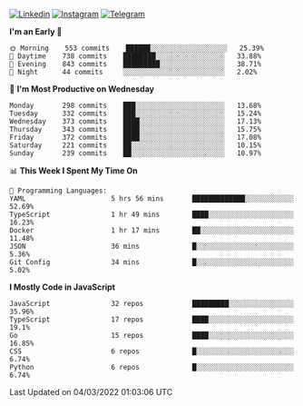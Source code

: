 [![Linkedin](https://img.shields.io/badge/-Archie-blue?style=flat-square&labelColor=gray&logo=Linkedin&logoColor=white&link=https://www.linkedin.com/in/archisdi)](https://www.linkedin.com/in/archisdi)
[![Instagram](https://img.shields.io/badge/-@archisdi-orange?style=flat-square&labelColor=gray&logo=Instagram&logoColor=white&link=https://www.instagram.com/archisdi)](https://www.instagram.com/archisdi)
[![Telegram](https://img.shields.io/badge/-aai-informational?style=flat-square&labelColor=gray&logo=telegram&logoColor=white&link=https://t.me/archisdi)](https://t.me/archisdi)

<!--START_SECTION:waka-->
**I'm an Early 🐤** 

```text
🌞 Morning    553 commits    ██████░░░░░░░░░░░░░░░░░░░   25.39% 
🌆 Daytime    738 commits    ████████░░░░░░░░░░░░░░░░░   33.88% 
🌃 Evening    843 commits    █████████░░░░░░░░░░░░░░░░   38.71% 
🌙 Night      44 commits     ░░░░░░░░░░░░░░░░░░░░░░░░░   2.02%

```
📅 **I'm Most Productive on Wednesday** 

```text
Monday       298 commits    ███░░░░░░░░░░░░░░░░░░░░░░   13.68% 
Tuesday      332 commits    ███░░░░░░░░░░░░░░░░░░░░░░   15.24% 
Wednesday    373 commits    ████░░░░░░░░░░░░░░░░░░░░░   17.13% 
Thursday     343 commits    ████░░░░░░░░░░░░░░░░░░░░░   15.75% 
Friday       372 commits    ████░░░░░░░░░░░░░░░░░░░░░   17.08% 
Saturday     221 commits    ██░░░░░░░░░░░░░░░░░░░░░░░   10.15% 
Sunday       239 commits    ██░░░░░░░░░░░░░░░░░░░░░░░   10.97%

```


📊 **This Week I Spent My Time On** 

```text
💬 Programming Languages: 
YAML                     5 hrs 56 mins       █████████████░░░░░░░░░░░░   52.69% 
TypeScript               1 hr 49 mins        ████░░░░░░░░░░░░░░░░░░░░░   16.23% 
Docker                   1 hr 17 mins        ██░░░░░░░░░░░░░░░░░░░░░░░   11.48% 
JSON                     36 mins             █░░░░░░░░░░░░░░░░░░░░░░░░   5.36% 
Git Config               34 mins             █░░░░░░░░░░░░░░░░░░░░░░░░   5.02%

```

**I Mostly Code in JavaScript** 

```text
JavaScript               32 repos            █████████░░░░░░░░░░░░░░░░   35.96% 
TypeScript               17 repos            ████░░░░░░░░░░░░░░░░░░░░░   19.1% 
Go                       15 repos            ████░░░░░░░░░░░░░░░░░░░░░   16.85% 
CSS                      6 repos             █░░░░░░░░░░░░░░░░░░░░░░░░   6.74% 
Python                   6 repos             █░░░░░░░░░░░░░░░░░░░░░░░░   6.74%

```



 Last Updated on 04/03/2022 01:03:06 UTC
<!--END_SECTION:waka-->